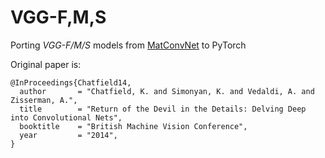 # VGG-F,M,S

Porting *VGG-F/M/S* models from [MatConvNet](http://www.vlfeat.org/matconvnet/pretrained/) to PyTorch

Original paper is:
```
@InProceedings{Chatfield14,
  author       = "Chatfield, K. and Simonyan, K. and Vedaldi, A. and Zisserman, A.",
  title        = "Return of the Devil in the Details: Delving Deep into Convolutional Nets",
  booktitle    = "British Machine Vision Conference",
  year         = "2014",
}
```
